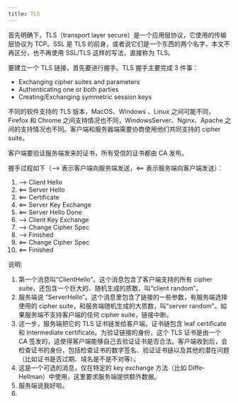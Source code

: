 ```yaml
---
title: TLS
---
```


首先明确下，TLS（transport layer secure）是一个应用层协议，它使用的传输层协议为 TCP。SSL 是 TLS 的前身，或者说它们是一个东西的两个名字，本文不再区分，也不再使用 SSL/TLS 这样的写法，直接称为 TLS。

要建立一个 TLS 链接，首先要进行握手。TLS 握手主要完成 3 件事：

* Exchanging cipher suites and parameters
* Authenticating one or both parties
* Creating/Exchanging symmetric session keys


不同的软件支持的 TLS 版本，MacOS、Windows 、Linux 之间可能不同，Firefox 和 Chrome 之间支持情况也不同，WindowsServer、Nginx、Apache 之间的支持情况也不同。客户端和服务器端需要协商使用他们共同支持的 cipher suite。

客户端要验证服务端发来的证书，所有受信的证书都由 CA 发布。

握手过程如下（--> 表示客户端向服务端发送，<== 表示服务端向客户端发送）：

1. --> Client Hello
2. <== Server Hello
3. <== Certificate
4. <== Server Key Exchange
5. <== Server Hello Done
6. --> Client Key Exchange
7. --> Change Cipher Spec
8. --> Finished
9. <== Change Cipher Spec
10. <== Finished

说明:
1. 第一个消息叫“ClientHello”。这个消息包含了客户端支持的所有 cipher suite，还包含一个巨大的、随机生成的质数，叫“client random”。
2. 服务端说 “ServerHello”。这个消息里包含了链接的一些参数，有服务端选择使用的 cipher suite，和服务端随机生成的大质数，叫“server random”。如果服务端不支持客户端的任何 cipher suite，链接中断。
3. 这一步，服务端把它的 TLS 证书链发给客户端，证书链包含 leaf certificate 和 intermediate certificate。为验证链接的身份，这个 TLS 证书是由一个 CA 签发的，这使得客户端能够自己去验证证书是否合法。客户端收到后，会检查证书的身份，包括检查证书的数字签名、验证证书链以及其他的潜在问题（比如证书是否过期、域名是不是不对等）。
4. 这是一个可选的消息，仅在特定的 key exchange 方法（比如 Diffe-Hellman）中使用，这里要求服务端提供额外数据。
5. 服务端说我好啦。
6. 